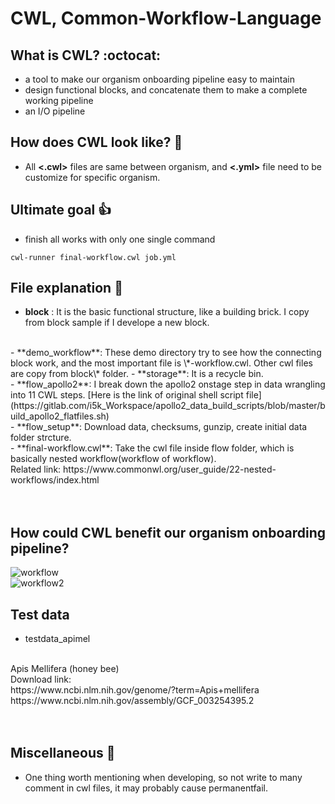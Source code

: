 # CWL, Common-Workflow-Language 
## What is CWL? :octocat:
- a tool to make our organism onboarding pipeline easy to maintain
- design functional blocks, and concatenate them to make a complete working pipeline
- an I/O pipeline

## How does CWL look like? :metal:
- All **<.cwl>** files are same between organism, and **<.yml>** file need to be customize for specific organism.

##  Ultimate goal :+1:
- finish all works with only one single command
```
cwl-runner final-workflow.cwl job.yml
```

## File explanation :tada:
- **block** : It is the basic functional structure, like a building brick. I copy from block sample if I develope a new block.
<br>
- **demo_workflow**: These demo directory try to see how the connecting block work, and the most important file is \*-workflow.cwl. Other cwl files are copy from block\* folder.
- **storage**: It is a recycle bin.  
<br>
- **flow_apollo2**: I break down the apollo2 onstage step in data wrangling into 11 CWL steps.   
[Here is the link of original shell script file](https://gitlab.com/i5k_Workspace/apollo2_data_build_scripts/blob/master/build_apollo2_flatfiles.sh)
<br>
- **flow_setup**: Download data, checksums, gunzip, create initial data folder strcture.
<br>
- **final-workflow.cwl**: Take the cwl file inside flow folder, which is basically nested workflow(workflow of workflow).
<br>
Related link: https://www.commonwl.org/user_guide/22-nested-workflows/index.html
<br>
<br>
<br>

## How could CWL benefit our organism onboarding pipeline?
![workflow](https://user-images.githubusercontent.com/32384566/52444131-864c1d00-2af5-11e9-8ed3-b2a046d4a50b.PNG)
<br>
![workflow2](https://user-images.githubusercontent.com/32384566/52444010-3bcaa080-2af5-11e9-9555-6b6a202a502a.PNG)

## Test data
- testdata_apimel
<br>
Apis Mellifera (honey bee) 
<br>
Download link: 
<br>
https://www.ncbi.nlm.nih.gov/genome/?term=Apis+mellifera 
<br>
https://www.ncbi.nlm.nih.gov/assembly/GCF_003254395.2
<br>
<br>
<br>

## Miscellaneous :rocket:
- One thing worth mentioning when developing, so not write to many comment in cwl files, it may probably cause permanentfail.

